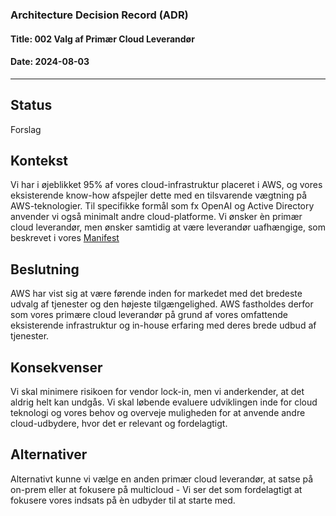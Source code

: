 ### Architecture Decision Record (ADR)

#### Title: 002 Valg af Primær Cloud Leverandør

#### Date: 2024-08-03

---

## Status

Forslag

## Kontekst

Vi har i øjeblikket 95% af vores cloud-infrastruktur placeret i AWS, og vores eksisterende know-how afspejler dette med en tilsvarende vægtning på AWS-teknologier. Til specifikke formål som fx OpenAI og Active Directory anvender vi også minimalt andre cloud-platforme.
Vi ønsker èn primær cloud leverandør, men ønsker samtidig at være leverandør uafhængige, som beskrevet i vores [Manifest](https://github.com/test-jppolitikenshus/internal-developer-platform/wiki/Manifest#cloud)

## Beslutning

AWS har vist sig at være førende inden for markedet med det bredeste udvalg af tjenester og den højeste tilgængelighed. 
AWS fastholdes derfor som vores primære cloud leverandør på grund af vores omfattende eksisterende infrastruktur og in-house erfaring med deres brede udbud af tjenester. 

## Konsekvenser

Vi skal minimere risikoen for vendor lock-in, men vi anderkender, at det aldrig helt kan undgås. Vi skal løbende evaluere udviklingen inde for cloud teknologi og vores behov og overveje muligheden for at anvende andre cloud-udbydere, hvor det er relevant og fordelagtigt.

## Alternativer

Alternativt kunne vi vælge en anden primær cloud leverandør, at satse på on-prem eller at fokusere på multicloud - Vi ser det som fordelagtigt at fokusere vores indsats på èn udbyder til at starte med. 





